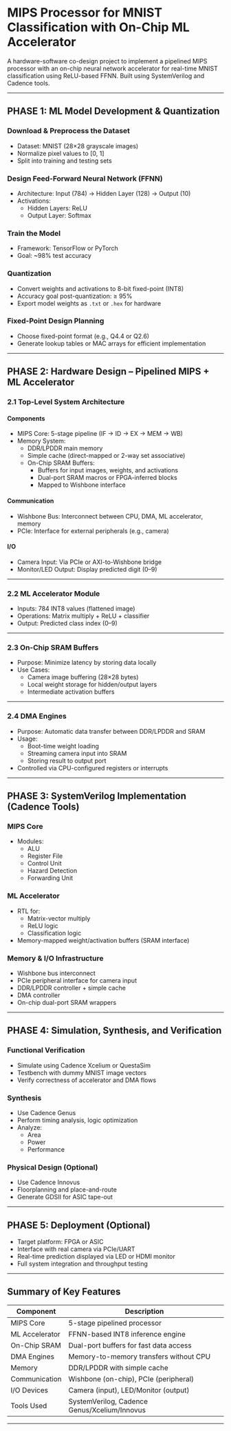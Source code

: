 # MIPS Processor for MNIST Classification with On-Chip ML Accelerator

A hardware-software co-design project to implement a pipelined MIPS processor with an on-chip neural network accelerator for real-time MNIST classification using ReLU-based FFNN. Built using SystemVerilog and Cadence tools.

---

## PHASE 1: ML Model Development & Quantization

### Download & Preprocess the Dataset
- Dataset: MNIST (28×28 grayscale images)
- Normalize pixel values to [0, 1]
- Split into training and testing sets

### Design Feed-Forward Neural Network (FFNN)
- Architecture: Input (784) → Hidden Layer (128) → Output (10)
- Activations:
  - Hidden Layers: ReLU
  - Output Layer: Softmax

### Train the Model
- Framework: TensorFlow or PyTorch
- Goal: ~98% test accuracy

### Quantization
- Convert weights and activations to 8-bit fixed-point (INT8)
- Accuracy goal post-quantization: ≥ 95%
- Export model weights as `.txt` or `.hex` for hardware

### Fixed-Point Design Planning
- Choose fixed-point format (e.g., Q4.4 or Q2.6)
- Generate lookup tables or MAC arrays for efficient implementation

---

## PHASE 2: Hardware Design – Pipelined MIPS + ML Accelerator

### 2.1 Top-Level System Architecture

#### Components
- MIPS Core: 5-stage pipeline (IF → ID → EX → MEM → WB)
- Memory System:
  - DDR/LPDDR main memory
  - Simple cache (direct-mapped or 2-way set associative)
  - On-Chip SRAM Buffers:
    - Buffers for input images, weights, and activations
    - Dual-port SRAM macros or FPGA-inferred blocks
    - Mapped to Wishbone interface

#### Communication
- Wishbone Bus: Interconnect between CPU, DMA, ML accelerator, memory
- PCIe: Interface for external peripherals (e.g., camera)

#### I/O
- Camera Input: Via PCIe or AXI-to-Wishbone bridge
- Monitor/LED Output: Display predicted digit (0–9)

---

### 2.2 ML Accelerator Module
- Inputs: 784 INT8 values (flattened image)
- Operations: Matrix multiply + ReLU + classifier
- Output: Predicted class index (0–9)

---

### 2.3 On-Chip SRAM Buffers
- Purpose: Minimize latency by storing data locally
- Use Cases:
  - Camera image buffering (28×28 bytes)
  - Local weight storage for hidden/output layers
  - Intermediate activation buffers

---

### 2.4 DMA Engines
- Purpose: Automatic data transfer between DDR/LPDDR and SRAM
- Usage:
  - Boot-time weight loading
  - Streaming camera input into SRAM
  - Storing result to output port
- Controlled via CPU-configured registers or interrupts

---

## PHASE 3: SystemVerilog Implementation (Cadence Tools)

### MIPS Core
- Modules:
  - ALU
  - Register File
  - Control Unit
  - Hazard Detection
  - Forwarding Unit

### ML Accelerator
- RTL for:
  - Matrix-vector multiply
  - ReLU logic
  - Classification logic
- Memory-mapped weight/activation buffers (SRAM interface)

### Memory & I/O Infrastructure
- Wishbone bus interconnect
- PCIe peripheral interface for camera input
- DDR/LPDDR controller + simple cache
- DMA controller
- On-chip dual-port SRAM wrappers

---

## PHASE 4: Simulation, Synthesis, and Verification

### Functional Verification
- Simulate using Cadence Xcelium or QuestaSim
- Testbench with dummy MNIST image vectors
- Verify correctness of accelerator and DMA flows

### Synthesis
- Use Cadence Genus
- Perform timing analysis, logic optimization
- Analyze:
  - Area
  - Power
  - Performance

### Physical Design (Optional)
- Use Cadence Innovus
- Floorplanning and place-and-route
- Generate GDSII for ASIC tape-out

---

## PHASE 5: Deployment (Optional)

- Target platform: FPGA or ASIC
- Interface with real camera via PCIe/UART
- Real-time prediction displayed via LED or HDMI monitor
- Full system integration and throughput testing

---

## Summary of Key Features

| Component           | Description                                        |
|--------------------|----------------------------------------------------|
| MIPS Core          | 5-stage pipelined processor                        |
| ML Accelerator     | FFNN-based INT8 inference engine                   |
| On-Chip SRAM       | Dual-port buffers for fast data access             |
| DMA Engines        | Memory-to-memory transfers without CPU             |
| Memory             | DDR/LPDDR with simple cache                        |
| Communication      | Wishbone (on-chip), PCIe (peripheral)              |
| I/O Devices        | Camera (input), LED/Monitor (output)               |
| Tools Used         | SystemVerilog, Cadence Genus/Xcelium/Innovus       |

---
